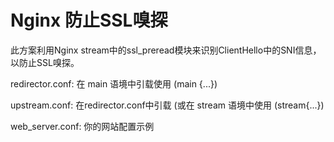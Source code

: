 # Nginx 防止SSL嗅探

此方案利用Nginx stream中的ssl_preread模块来识别ClientHello中的SNI信息，以防止SSL嗅探。

redirector.conf: 在 main 语境中引载使用 (main {...})

upstream.conf: 在redirector.conf中引载 (或在 stream 语境中使用 (stream{...})

web_server.conf: 你的网站配置示例
